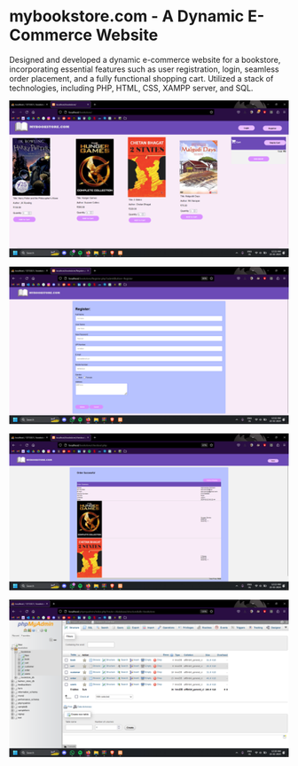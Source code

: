 # mybookstore.com - A Dynamic E-Commerce Website

Designed and developed a dynamic e-commerce website for a bookstore, incorporating essential features such as user registration, login, seamless order placement, and a fully functional shopping cart. Utilized a stack of technologies, including PHP, HTML, CSS, XAMPP server, and SQL. 

![screenshot](screenshot1.png)

![screenshot](screenshot2.png)

![screenshot](screenshot3.png)

![screenshot](screenshot4.png)
